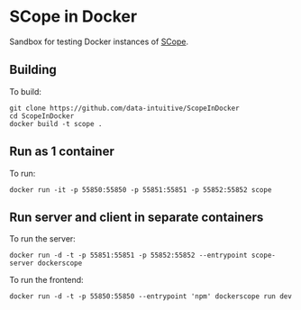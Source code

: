 # SCope in Docker

Sandbox for testing Docker instances of [SCope](https://github.com/aertslab/SCope).

## Building

To build:

	git clone https://github.com/data-intuitive/ScopeInDocker
	cd ScopeInDocker
	docker build -t scope .

## Run as 1 container

To run:

	docker run -it -p 55850:55850 -p 55851:55851 -p 55852:55852 scope

## Run server and client in separate containers

To run the server:

	docker run -d -t -p 55851:55851 -p 55852:55852 --entrypoint scope-server dockerscope

To run the frontend:

	docker run -d -t -p 55850:55850 --entrypoint 'npm' dockerscope run dev
